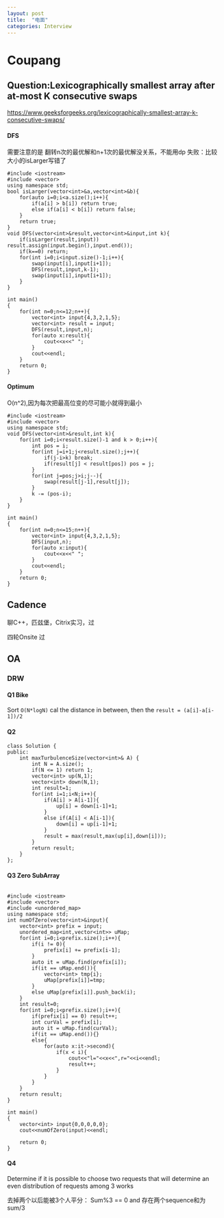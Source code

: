 ```yaml
---
layout: post
title:  "电面"
categories: Interview
---
```

# Coupang
## Question:Lexicographically smallest array after at-most K consecutive swaps
https://www.geeksforgeeks.org/lexicographically-smallest-array-k-consecutive-swaps/
#### DFS
需要注意的是 翻转n次的最优解和n+1次的最优解没关系，不能用dp
失败：比较大小的isLarger写错了
```
#include <iostream>
#include <vector>
using namespace std;
bool isLarger(vector<int>&a,vector<int>&b){
    for(auto i=0;i<a.size();i++){
        if(a[i] > b[i]) return true;
        else if(a[i] < b[i]) return false;
    }
    return true;
}
void DFS(vector<int>&result,vector<int>&input,int k){
    if(isLarger(result,input)) result.assign(input.begin(),input.end());
    if(k==0) return;
    for(int i=0;i<input.size()-1;i++){
        swap(input[i],input[i+1]);
        DFS(result,input,k-1);
        swap(input[i],input[i+1]);
    }
}

int main()
{
    for(int n=0;n<=12;n++){
        vector<int> input{4,3,2,1,5};
        vector<int> result = input;
        DFS(result,input,n);   
        for(auto x:result){
            cout<<x<<" ";
        }
        cout<<endl;
    }
    return 0;
}
```

#### Optimum
O(n^2),因为每次把最高位变的尽可能小就得到最小
```
#include <iostream>
#include <vector>
using namespace std;
void DFS(vector<int>&result,int k){
    for(int i=0;i<result.size()-1 and k > 0;i++){
        int pos = i;
        for(int j=i+1;j<result.size();j++){
            if(j-i>k) break;
            if(result[j] < result[pos]) pos = j;
        }
        for(int j=pos;j>i;j--){
            swap(result[j-1],result[j]);
        }
        k -= (pos-i);
    }
}

int main()
{
    for(int n=0;n<=15;n++){
        vector<int> input{4,3,2,1,5};
        DFS(input,n);
        for(auto x:input){
            cout<<x<<" ";
        }
        cout<<endl;
    }
    return 0;
}
```

## Cadence
聊C++，匹兹堡，Citrix实习，过

四轮Onsite 过

## OA
### DRW
#### Q1 Bike
Sort `O(N*logN)`
cal the distance in between, then the `result = (a[i]-a[i-1])/2`
#### Q2
```
class Solution {
public:
    int maxTurbulenceSize(vector<int>& A) {
        int N = A.size();
        if(N <= 1) return 1;
        vector<int> up(N,1);
        vector<int> down(N,1);
        int result=1;
        for(int i=1;i<N;i++){
            if(A[i] > A[i-1]){
                up[i] = down[i-1]+1;
            }
            else if(A[i] < A[i-1]){
                down[i] = up[i-1]+1;
            }
            result = max(result,max(up[i],down[i]));
        }
        return result;
    }
};
```

#### Q3 Zero SubArray
```

#include <iostream>
#include <vector>
#include <unordered_map>
using namespace std;
int numOfZero(vector<int>&input){
    vector<int> prefix = input;
    unordered_map<int,vector<int>> uMap;
    for(int i=0;i<prefix.size();i++){
        if(i != 0){
            prefix[i] += prefix[i-1];
        }
        auto it = uMap.find(prefix[i]);
        if(it == uMap.end()){
            vector<int> tmp{i};
            uMap[prefix[i]]=tmp;
        }
        else uMap[prefix[i]].push_back(i);
    }
    int result=0;
    for(int i=0;i<prefix.size();i++){
        if(prefix[i] == 0) result++;
        int curVal = prefix[i];
        auto it = uMap.find(curVal);
        if(it == uMap.end()){}
        else{
            for(auto x:it->second){
                if(x < i){
                    cout<<"l="<<x<<",r="<<i<<endl;
                    result++;
                }
            }
        }
    }
    return result;
}

int main()
{
    vector<int> input{0,0,0,0,0};
    cout<<numOfZero(input)<<endl;

    return 0;
}

```

#### Q4
Determine if it is possible to choose two requests that will determine an even distribution of requests among 3 works

去掉两个以后能被3个人平分： Sum%3 == 0 and 存在两个sequence和为sum/3